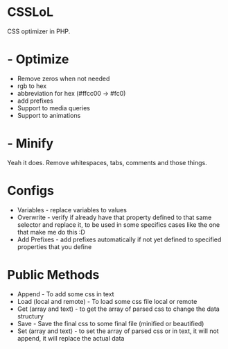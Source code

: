 # CSSLoL

CSS optimizer in PHP.

# - Optimize
  - Remove zeros when not needed
  - rgb to hex
  - abbreviation for hex (#ffcc00 -> #fc0) 
  - add prefixes
- Support to media queries
- Support to animations

# - Minify
Yeah it does.
Remove whitespaces, tabs, comments and those things.

# Configs
-	Variables  - replace variables to values
-	Overwrite - verify if already have that property defined to that same selector and replace it, to be used in some specifics cases like the one that make me do this  :D 
- Add Prefixes - add prefixes automatically if not yet defined to specified properties that you define 



# Public Methods
- Append - To add some css in text
-	Load (local and remote) - To load some css file local or remote
- Get (array and text) - to get the array of parsed css to change the data structury 
-	Save - Save the final css to some final file (minified or beautified)
- Set (array and text) - to set the array of parsed css or in text, it will not append, it will replace the actual data
